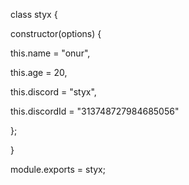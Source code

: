 class styx {

constructor(options) {

this.name = "onur",

this.age = 20,

this.discord = "styx",

this.discordId = "313748727984685056"

  };
  
}

module.exports = styx;

